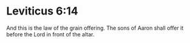 # Leviticus 6:14

And this is the law of the grain offering. The sons of Aaron shall offer it before the Lord in front of the altar.
